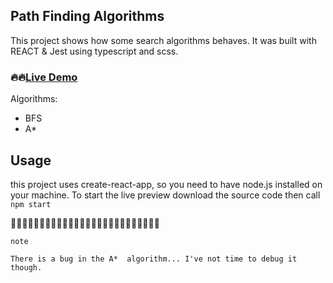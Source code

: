 ## Path Finding Algorithms

This project shows how some search algorithms behaves. It was built with REACT & Jest using typescript and scss.

### :fire::fire:[Live Demo](https://serene-lewin-d01df9.netlify.app/)

Algorithms:

- BFS
- A\*

## Usage

this project uses create-react-app, so you need to have node.js installed on your machine.
To start the live preview download the source code then call `npm start`

:construction::construction::construction::construction::construction::construction::construction::construction::construction::construction::construction::construction::construction::construction::construction::construction::construction::construction::construction::construction::construction::construction::construction::construction::construction::construction:

```
note

There is a bug in the A*  algorithm... I've not time to debug it though.
```
